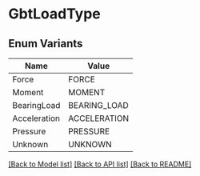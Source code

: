 # GbtLoadType

## Enum Variants

| Name | Value |
|---- | -----|
| Force | FORCE |
| Moment | MOMENT |
| BearingLoad | BEARING_LOAD |
| Acceleration | ACCELERATION |
| Pressure | PRESSURE |
| Unknown | UNKNOWN |


[[Back to Model list]](../README.md#documentation-for-models) [[Back to API list]](../README.md#documentation-for-api-endpoints) [[Back to README]](../README.md)


